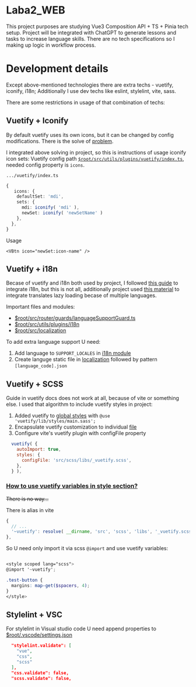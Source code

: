 # Laba2_WEB
This project purposes are studying Vue3 Composition API + TS + Pinia tech setup. Project will be integrated with ChatGPT to generate lessons and tasks to increase language skills. There are no tech specifications so I making up logic in workflow process.

# Development details

Except above-mentioned technologies there are extra techs - vuetify, iconify, i18n; Additionally I use dev techs like eslint, stylelint, vite, sass.

There are some restrictions in usage of that combination of techs:

## Vuetify + Iconify

By default vuetify uses its own icons, but it can be changed by config modifications. There is the solve of [problem](https://github.com/vuetifyjs/vuetify/issues/7821#issuecomment-1263337008).

I integrated above solving in project, so this is instructions of usage iconify icon sets:
Vuetify config path [`$root/src/utils/plugins/vuetify/index.ts`](./src/utils/plugins/vuetify/index.ts), needed config property is `icons`.

`.../vuetify/index.ts`
```ts
{
   icons: {
    defaultSet: 'mdi',
    sets: {
      mdi: iconify( 'mdi' ),
      newSet: iconify( 'newSetName' )
    },
  },
}
```

Usage
```
<VBtn icon="newSet:icon-name" />
```

## Vuetify + i18n

Becase of vuetify and i18n both used by project, I followed [this guide](https://vuetifyjs.com/en/features/internationalization/#vue-i18n) to integrate i18n, but this is not all, additionally project used [this material](https://vue-i18n.intlify.dev/guide/advanced/lazy.html) to integrate translates lazy loading becase of multiple languages.

Important files and modules:

- [$root/src/router/guards/languageSupportGuard.ts](./src/router/guards/languageSupportGuard.ts)
- [$root/src/utils/plugins/i18n](./src/utils/plugins/i18n)
- [$root/src/localization](./src/localization)

To add extra language support U need:

1. Add language to `SUPPORT_LOCALES` in [i18n module](./src/utils/plugins/i18n/index.ts)
2. Create languge static file in [localization](./src/localization/) followed by pattern `[language_code].json`

## Vuetify + SCSS

Guide in vuetify docs does not work at all, because of vite or something else. I used that algorithm to include vuetify styles in project:

1. Added vuetify to [global styles](./src/scss/_global.scss) with `@use 'vuetify/lib/styles/main.sass';`
2. Encapsulate vuetify customization to individual [file](./src/scss/libs/_vuetify.scss)
3. Configure vite's vuetify plugin with configFile property
```js
  vuetify( {
    autoImport: true,
    styles: {
      configFile: 'src/scss/libs/_vuetify.scss',
    },
  } ),
```

### <u>How to use vuetify variables in style section?</u>

~~There is no way...~~

There is alias in vite 

```js
{
  // ...
  '~vuetify': resolve( __dirname, 'src', 'scss', 'libs', '_vuetify.scss' ),
},
```

So U need only import it via  scss `@import` and use vuetify variables:

```scss

<style scoped lang="scss">
@import '~vuetify';

.test-button {
  margins: map-get($spacers, 4);
}
</style>

```

## Stylelint + VSC

For stylelint in Visual studio code U need append properties to [$root/.vscode/settings.json](./.vscode/settings.json)

```json
  "stylelint.validate": [
    "vue",
    "css",
    "scss"
  ],
  "css.validate": false,
  "scss.validate": false,
```

